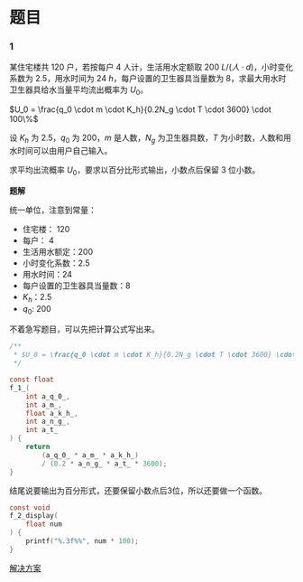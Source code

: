 # 题目

### 1
某住宅楼共 $120$ 户，若按每户 $4$ 人计，生活用水定额取 $200 \ L/(人 \cdot d)$，小时变化系数为 $2.5$，用水时间为 $24 \ h$，每户设置的卫生器具当量数为 $8$，求最大用水时卫生器具给水当量平均流出概率为 $U_0$。

$U_0 = \frac{q_0 \cdot m \cdot K_h}{0.2N_g \cdot T \cdot 3600} \cdot 100\%$

设 $K_h$ 为 $2.5$，$q_0$ 为 $200$，$m$ 是人数，$N_g$ 为卫生器具数，$T$ 为小时数，人数和用水时间可以由用户自己输入。

求平均出流概率 $U_0$，要求以百分比形式输出，小数点后保留 $3$ 位小数。

**题解**

统一单位，注意到常量：

- 住宅楼： $120$
- 每户： $4$
- 生活用水额定：$200$
- 小时变化系数：$2.5$
- 用水时间：$24$
- 每户设置的卫生器具当量数：$8$
- $K_h$：$2.5$
- $q_0$: $200$

不着急写题目，可以先把计算公式写出来。

```c
/**
 * $U_0 = \frac{q_0 \cdot m \cdot K_h}{0.2N_g \cdot T \cdot 3600} \cdot 100\%$
 */

const float
f_1_(
    int a_q_0_,
    int a_m_,
    float a_k_h_,
    int a_n_g_,
    int a_t_
) {
    return 
        (a_q_0_ * a_m_ * a_k_h_) 
        / (0.2 * a_n_g_ * a_t_ * 3600);
}
```

结尾说要输出为百分形式，还要保留小数点后3位，所以还要做一个函数。

```c
const void
f_2_display(
    float num
) {
    printf("%.3f%%", num * 100);
}
```

[解决方案](./2.c)
